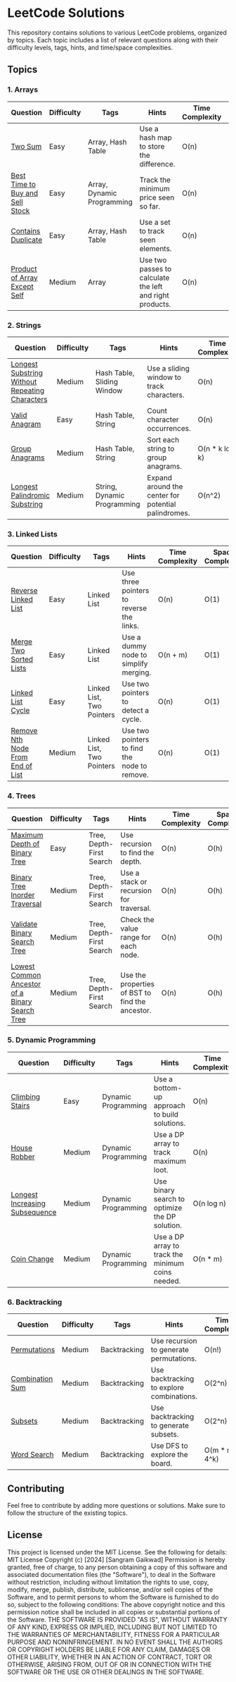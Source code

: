 # LeetCode Solutions

This repository contains solutions to various LeetCode problems, organized by topics. Each topic includes a list of relevant questions along with their difficulty levels, tags, hints, and time/space complexities.

## Topics

### 1. Arrays

| Question | Difficulty | Tags | Hints | Time Complexity | Space Complexity |
|----------|------------|------|-------|------------------|------------------|
| [Two Sum](https://leetcode.com/problems/two-sum/) | Easy | Array, Hash Table | Use a hash map to store the difference. | O(n) | O(n) |
| [Best Time to Buy and Sell Stock](https://leetcode.com/problems/best-time-to-buy-and-sell-stock/) | Easy | Array, Dynamic Programming | Track the minimum price seen so far. | O(n) | O(1) |
| [Contains Duplicate](https://leetcode.com/problems/contains-duplicate/) | Easy | Array, Hash Table | Use a set to track seen elements. | O(n) | O(n) |
| [Product of Array Except Self](https://leetcode.com/problems/product-of-array-except-self/) | Medium | Array | Use two passes to calculate the left and right products. | O(n) | O(1) |

### 2. Strings

| Question | Difficulty | Tags | Hints | Time Complexity | Space Complexity |
|----------|------------|------|-------|------------------|------------------|
| [Longest Substring Without Repeating Characters](https://leetcode.com/problems/longest-substring-without-repeating-characters/) | Medium | Hash Table, Sliding Window | Use a sliding window to track characters. | O(n) | O(min(n, m)) |
| [Valid Anagram](https://leetcode.com/problems/valid-anagram/) | Easy | Hash Table, String | Count character occurrences. | O(n) | O(1) |
| [Group Anagrams](https://leetcode.com/problems/group-anagrams/) | Medium | Hash Table, String | Sort each string to group anagrams. | O(n * k log k) | O(n) |
| [Longest Palindromic Substring](https://leetcode.com/problems/longest-palindromic-substring/) | Medium | String, Dynamic Programming | Expand around the center for potential palindromes. | O(n^2) | O(1) |

### 3. Linked Lists

| Question | Difficulty | Tags | Hints | Time Complexity | Space Complexity |
|----------|------------|------|-------|------------------|------------------|
| [Reverse Linked List](https://leetcode.com/problems/reverse-linked-list/) | Easy | Linked List | Use three pointers to reverse the links. | O(n) | O(1) |
| [Merge Two Sorted Lists](https://leetcode.com/problems/merge-two-sorted-lists/) | Easy | Linked List | Use a dummy node to simplify merging. | O(n + m) | O(1) |
| [Linked List Cycle](https://leetcode.com/problems/linked-list-cycle/) | Easy | Linked List, Two Pointers | Use two pointers to detect a cycle. | O(n) | O(1) |
| [Remove Nth Node From End of List](https://leetcode.com/problems/remove-nth-node-from-end-of-list/) | Medium | Linked List, Two Pointers | Use two pointers to find the node to remove. | O(n) | O(1) |

### 4. Trees

| Question | Difficulty | Tags | Hints | Time Complexity | Space Complexity |
|----------|------------|------|-------|------------------|------------------|
| [Maximum Depth of Binary Tree](https://leetcode.com/problems/maximum-depth-of-binary-tree/) | Easy | Tree, Depth-First Search | Use recursion to find the depth. | O(n) | O(h) |
| [Binary Tree Inorder Traversal](https://leetcode.com/problems/binary-tree-inorder-traversal/) | Medium | Tree, Depth-First Search | Use a stack or recursion for traversal. | O(n) | O(h) |
| [Validate Binary Search Tree](https://leetcode.com/problems/validate-binary-search-tree/) | Medium | Tree, Depth-First Search | Check the value range for each node. | O(n) | O(h) |
| [Lowest Common Ancestor of a Binary Search Tree](https://leetcode.com/problems/lowest-common-ancestor-of-a-binary-search-tree/) | Medium | Tree, Depth-First Search | Use the properties of BST to find the ancestor. | O(n) | O(h) |

### 5. Dynamic Programming

| Question | Difficulty | Tags | Hints | Time Complexity | Space Complexity |
|----------|------------|------|-------|------------------|------------------|
| [Climbing Stairs](https://leetcode.com/problems/climbing-stairs/) | Easy | Dynamic Programming | Use a bottom-up approach to build solutions. | O(n) | O(1) |
| [House Robber](https://leetcode.com/problems/house-robber/) | Medium | Dynamic Programming | Use a DP array to track maximum loot. | O(n) | O(1) |
| [Longest Increasing Subsequence](https://leetcode.com/problems/longest-increasing-subsequence/) | Medium | Dynamic Programming | Use binary search to optimize the DP solution. | O(n log n) | O(n) |
| [Coin Change](https://leetcode.com/problems/coin-change/) | Medium | Dynamic Programming | Use a DP array to track the minimum coins needed. | O(n * m) | O(n) |

### 6. Backtracking

| Question | Difficulty | Tags | Hints | Time Complexity | Space Complexity |
|----------|------------|------|-------|------------------|------------------|
| [Permutations](https://leetcode.com/problems/permutations/) | Medium | Backtracking | Use recursion to generate permutations. | O(n!) | O(n) |
| [Combination Sum](https://leetcode.com/problems/combination-sum/) | Medium | Backtracking | Use backtracking to explore combinations. | O(2^n) | O(n) |
| [Subsets](https://leetcode.com/problems/subsets/) | Medium | Backtracking | Use backtracking to generate subsets. | O(2^n) | O(n) |
| [Word Search](https://leetcode.com/problems/word-search/) | Medium | Backtracking | Use DFS to explore the board. | O(m * n * 4^k) | O(k) |

## Contributing

Feel free to contribute by adding more questions or solutions. Make sure to follow the structure of the existing topics.

## License

This project is licensed under the MIT License. See the following for details:
MIT License
Copyright (c) [2024] [Sangram Gaikwad]
Permission is hereby granted, free of charge, to any person obtaining a copy
of this software and associated documentation files (the "Software"), to deal
in the Software without restriction, including without limitation the rights
to use, copy, modify, merge, publish, distribute, sublicense, and/or sell
copies of the Software, and to permit persons to whom the Software is
furnished to do so, subject to the following conditions:
The above copyright notice and this permission notice shall be included in
all copies or substantial portions of the Software.
THE SOFTWARE IS PROVIDED "AS IS", WITHOUT WARRANTY OF ANY KIND, EXPRESS OR
IMPLIED, INCLUDING BUT NOT LIMITED TO THE WARRANTIES OF MERCHANTABILITY,
FITNESS FOR A PARTICULAR PURPOSE AND NONINFRINGEMENT. IN NO EVENT SHALL THE
AUTHORS OR COPYRIGHT HOLDERS BE LIABLE FOR ANY CLAIM, DAMAGES OR OTHER
LIABILITY, WHETHER IN AN ACTION OF CONTRACT, TORT OR OTHERWISE, ARISING FROM,
OUT OF OR IN CONNECTION WITH THE SOFTWARE OR THE USE OR OTHER DEALINGS IN THE
SOFTWARE.